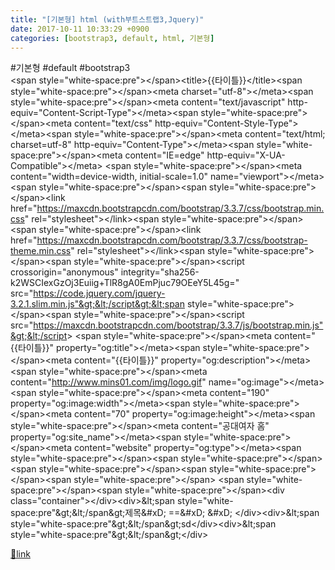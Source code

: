 ```yaml
---
title: "[기본형] html (with부트스트랩3,Jquery)"
date: 2017-10-11 10:33:29 +0900
categories: [bootstrap3, default, html, 기본형]
---
```


#기본형 #default #bootstrap3  
&lt;span style="white-space:pre"&gt;&lt;/span&gt;&lt;title&gt;{{타이틀}}&lt;/title&gt;&lt;span style="white-space:pre"&gt;&lt;/span&gt;&lt;meta charset="utf-8"&gt;&lt;/meta&gt;&lt;span style="white-space:pre"&gt;&lt;/span&gt;&lt;meta content="text/javascript" http-equiv="Content-Script-Type"&gt;&lt;/meta&gt;&lt;span style="white-space:pre"&gt;&lt;/span&gt;&lt;meta content="text/css" http-equiv="Content-Style-Type"&gt;&lt;/meta&gt;&lt;span style="white-space:pre"&gt;&lt;/span&gt;&lt;meta content="text/html; charset=utf-8" http-equiv="Content-Type"&gt;&lt;/meta&gt;&lt;span style="white-space:pre"&gt;&lt;/span&gt;&lt;meta content="IE=edge" http-equiv="X-UA-Compatible"&gt;&lt;/meta&gt;  &#xD;
&lt;span style="white-space:pre"&gt;&lt;/span&gt;&lt;meta content="width=device-width, initial-scale=1.0" name="viewport"&gt;&lt;/meta&gt;  &#xD;
&lt;span style="white-space:pre"&gt;&lt;/span&gt;&lt;span style="white-space:pre"&gt;&lt;/span&gt;&lt;link href="https://maxcdn.bootstrapcdn.com/bootstrap/3.3.7/css/bootstrap.min.css" rel="stylesheet"&gt;&lt;/link&gt;&lt;span style="white-space:pre"&gt;&lt;/span&gt;&lt;span style="white-space:pre"&gt;&lt;/span&gt;&lt;link href="https://maxcdn.bootstrapcdn.com/bootstrap/3.3.7/css/bootstrap-theme.min.css" rel="stylesheet"&gt;&lt;/link&gt;&lt;span style="white-space:pre"&gt;&lt;/span&gt;&lt;span style="white-space:pre"&gt;&lt;/span&gt;&lt;script crossorigin="anonymous" integrity="sha256-k2WSCIexGzOj3Euiig+TlR8gA0EmPjuc79OEeY5L45g=" src="https://code.jquery.com/jquery-3.2.1.slim.min.js"&gt;&lt;/script&gt;&lt;span style="white-space:pre"&gt;&lt;/span&gt;&lt;span style="white-space:pre"&gt;&lt;/span&gt;&lt;script src="https://maxcdn.bootstrapcdn.com/bootstrap/3.3.7/js/bootstrap.min.js"&gt;&lt;/script&gt;  &#xD;
&lt;span style="white-space:pre"&gt;&lt;/span&gt;&lt;meta content="{{타이틀}}" property="og:title"&gt;&lt;/meta&gt;&lt;span style="white-space:pre"&gt;&lt;/span&gt;&lt;meta content="{{타이틀}}" property="og:description"&gt;&lt;/meta&gt;&lt;span style="white-space:pre"&gt;&lt;/span&gt;&lt;meta content="http://www.mins01.com/img/logo.gif" name="og:image"&gt;&lt;/meta&gt;&lt;span style="white-space:pre"&gt;&lt;/span&gt;&lt;meta content="190" property="og:image:width"&gt;&lt;/meta&gt;&lt;span style="white-space:pre"&gt;&lt;/span&gt;&lt;meta content="70" property="og:image:height"&gt;&lt;/meta&gt;&lt;span style="white-space:pre"&gt;&lt;/span&gt;&lt;meta content="공대여자 홈" property="og:site_name"&gt;&lt;/meta&gt;&lt;span style="white-space:pre"&gt;&lt;/span&gt;&lt;meta content="website" property="og:type"&gt;&lt;/meta&gt;&lt;span style="white-space:pre"&gt;&lt;/span&gt;&lt;span style="white-space:pre"&gt;&lt;/span&gt;&lt;span style="white-space:pre"&gt;&lt;/span&gt;&lt;span style="white-space:pre"&gt;&lt;/span&gt;&lt;span style="white-space:pre"&gt;&lt;/span&gt;  &#xD;
&lt;span style="white-space:pre"&gt;&lt;/span&gt;&lt;span style="white-space:pre"&gt;&lt;/span&gt;&lt;div class="container"&gt;&lt;/div&gt;&lt;div&gt;&amp;lt;span style="white-space:pre"&amp;gt;&amp;lt;/span&amp;gt;제목&amp;#xD;
==&amp;#xD;
&amp;#xD;
&lt;/div&gt;&lt;div&gt;&amp;lt;span style="white-space:pre"&amp;gt;&amp;lt;/span&amp;gt;sd&lt;/div&gt;&lt;div&gt;&amp;lt;span style="white-space:pre"&amp;gt;&amp;lt;/span&amp;gt;&lt;/div&gt;


[🔗link](http://www.mins01.com/mh/tech/read/1116)